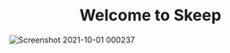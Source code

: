 <h1 align="center">Welcome to Skeep</h1>

![Screenshot 2021-10-01 000237](https://user-images.githubusercontent.com/62628408/135541067-d6466fdb-fff5-4e4e-8acc-811d3dec5727.png)
